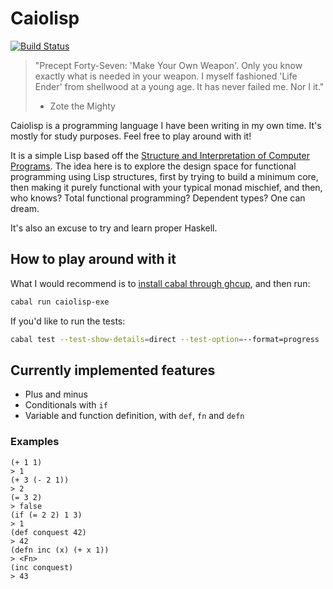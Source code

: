 # Caiolisp

[![Build Status](https://cloud.drone.io/api/badges/caiorulli/caiolisp/status.svg?ref=refs/heads/deck)](https://cloud.drone.io/caiorulli/caiolisp)

> "Precept Forty-Seven: 'Make Your Own Weapon'. Only you know exactly what is needed in your weapon. I myself fashioned 'Life Ender' from shellwood at a young age. It has never failed me. Nor I it."
>
> - Zote the Mighty

Caiolisp is a programming language I have been writing in my own time. It's mostly for study purposes. Feel free to play around with it!

It is a simple Lisp based off the [Structure and Interpretation of Computer Programs](https://github.com/sarabander/sicp). The idea here is to explore the design space for functional programming using Lisp structures, first by trying to build a minimum core, then making it purely functional with your typical monad mischief, and then, who knows? Total functional programming? Dependent types? One can dream.

It's also an excuse to try and learn proper Haskell.

## How to play around with it

What I would recommend is to [install cabal through ghcup](https://www.haskell.org/ghcup/), and then run:

```sh
cabal run caiolisp-exe
```

If you'd like to run the tests:

```sh
cabal test --test-show-details=direct --test-option=--format=progress
```

## Currently implemented features

- Plus and minus
- Conditionals with `if`
- Variable and function definition, with `def`, `fn` and `defn`

### Examples

```
(+ 1 1)
> 1
(+ 3 (- 2 1))
> 2
(= 3 2)
> false
(if (= 2 2) 1 3)
> 1
(def conquest 42)
> 42
(defn inc (x) (+ x 1))
> <Fn>
(inc conquest)
> 43
```
